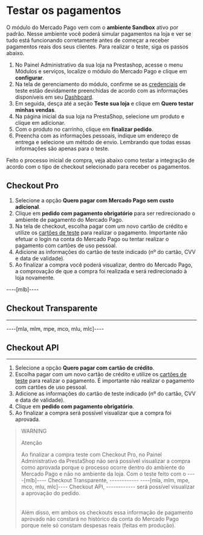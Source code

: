 # Testar os pagamentos
 
O módulo do Mercado Pago vem com o **ambiente Sandbox** ativo por padrão. Nesse ambiente você poderá simular pagamentos na loja e ver se tudo está funcionando corretamente antes de começar a receber pagamentos reais dos seus clientes. Para realizar o teste, siga os passos abaixo.
 
1. No Painel Administrativo da sua loja na Prestashop, acesse o menu Módulos e serviços, localize o módulo do Mercado Pago e clique em **configurar**.
2. Na tela de gerenciamento do módulo, confirme se as [credenciais](/developers/pt/guides/additional-content/credentials/credentials) de teste estão devidamente preenchidas de acordo com as informações disponíveis em seu [Dashboard](/developers/pt/guides/additional-content/dashboard/introduction).
3. Em seguida, desça até a seção **Teste sua loja** e clique em **Quero testar minhas vendas**.
4. Na página inicial da sua loja na PrestaShop, selecione um produto e clique em adicionar.
5. Com o produto no carrinho, clique em **finalizar pedido**.
6. Preencha com as informações pessoais, indique um endereço de entrega e selecione um método de envio. Lembrando que todas essas informações são apenas para o teste.

Feito o processo inicial de compra, veja abaixo como testar a integração de acordo com o tipo de checkout selecionado para receber os pagamentos.

## Checkout Pro

1. Selecione a opção **Quero pagar com Mercado Pago sem custo adicional**.
2. Clique em **pedido com pagamento obrigatório** para ser redirecionado o ambiente de pagamento do Mercado Pago. 
3. Na tela de checkout, escolha pagar com um novo cartão de crédito e utilize os [cartões de teste](/developers/pt/guides/additional-content/testing/test-cards) para realizar o pagamento. Importante não efetuar o login na conta do Mercado Pago ou tentar realizar o pagamento com cartões de uso pessoal. 
3. Adicione as informações do cartão de teste indicado (nº do cartão, CVV e data de validade). 
4. Ao finalizar a compra você poderá visualizar, dentro do Mercado Pago, a comprovação de que a compra foi realizada e será redirecionado à loja novamente. 

----[mlb]---- 
## Checkout Transparente 
------------ 
----[mla, mlm, mpe, mco, mlu, mlc]---- 
## Checkout API 
------------

1. Selecione a opção **Quero pagar com cartão de crédito**.
2. Escolha pagar com um novo cartão de crédito e utilize os [cartões de teste](/developers/pt/guides/additional-content/testing/test-cards) para realizar o pagamento. É importante não realizar o pagamento com cartões de uso pessoal.
3. Adicione as informações do cartão de teste indicado (nº do cartão, CVV e data de validade). 
4. Clique em **pedido com pagamento obrigatório**.
5. Ao finalizar a compra será possível visualizar que a compra foi aprovada.

> WARNING
>
> Atenção
> 
> Ao finalizar a compra teste com Checkout Pro, no Painel Administrativo da PrestaShop não será possível visualizar a compra como aprovada porque o processo ocorre dentro do ambiente do Mercado Pago e não no ambiente da loja. Com o teste feito com o ----[mlb]---- Checkout Transparente, ------------ ----[mla, mlm, mpe, mco, mlu, mlc]---- Checkout API, ------------ será possível visualizar a aprovação do pedido.<br>
> </br> <br/>
> Além disso, em ambos os checkouts essa informação de pagamento aprovado não constará no histórico da conta do Mercado Pago porque nele só constam despesas reais (feitas em produção).